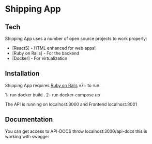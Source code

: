 # Shipping App
## Tech

Shipping App uses a number of open source projects to work properly:

- [ReactS] - HTML enhanced for web apps!
- [Ruby on Rails] - For the backend
- [Docker] - For virtualization

## Installation

Shipping App requires [Ruby on Rails](https://rubyonrails.org) v7+ to run.

1- run docker build .
2- run docker-compose up

The API is running on localhost:3000 and Frontend localhost:3001

## Documentation

You can get access to API-DOCS throw localhost:3000/api-docs this is working with swagger
